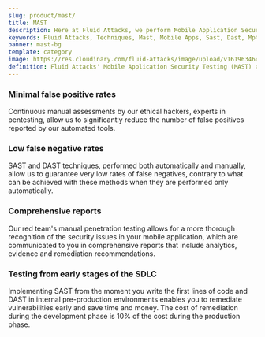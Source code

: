 ```yaml
---
slug: product/mast/
title: MAST
description: Here at Fluid Attacks, we perform Mobile Application Security Testing (MAST), combining SAST, DAST and MPT to identify vulnerabilities in mobile applications.
keywords: Fluid Attacks, Techniques, Mast, Mobile Apps, Sast, Dast, Mpt, Pentesting, Ethical Hacking
banner: mast-bg
template: category
image: https://res.cloudinary.com/fluid-attacks/image/upload/v1619634643/airs/product/cover-sast_owhvak.webp
definition: Fluid Attacks' Mobile Application Security Testing (MAST) analyzes your mobile application to detect known and zero-day vulnerabilities in it, according to its mobile platform and development framework. In MAST, we combine static (SAST), dynamic (DAST) and manual penetration testing (MPT) techniques throughout your SDLC. With these three methods, we assess your mobile application's code and security controls, considering related standards focused on these apps, such as OWASP MASVS and OWASP Top 10 Mobile Risks, as well as many others for cybersecurity in general. In our assessments we check, among other security requirements, that your mobile application makes appropriate use of the platform's features on which it runs, employs robust encryption algorithms, has strong authentication and authorization controls, and its data is adequately protected for storage and transmission. All this is accomplished with the help of our automated tools in combination with the expertise of our highly certified ethical hackers, who simulate real attacks to achieve continuous, accurate and comprehensive security testing.
---
```


<div class="sect2">

### Minimal false positive rates

Continuous manual assessments by our ethical hackers,
experts in pentesting,
allow us to significantly reduce the number of false positives
reported by our automated tools.

</div>

<div class="sect2">

### Low false negative rates

SAST and DAST techniques,
performed both automatically and manually,
allow us to guarantee very low rates of false negatives,
contrary to what can be achieved with these methods
when they are performed only automatically.

</div>

<div class="sect2">

### Comprehensive reports

Our red team's manual penetration testing
allows for a more thorough recognition of the security issues
in your mobile application,
which are communicated to you in comprehensive reports
that include analytics, evidence and remediation recommendations.

</div>

<div class="sect2">

### Testing from early stages of the SDLC

Implementing SAST from the moment you write the first lines of code
and DAST in internal pre-production environments
enables you to remediate vulnerabilities early
and save time and money.
The cost of remediation during the development phase is 10% of the cost
during the production phase.

</div>
